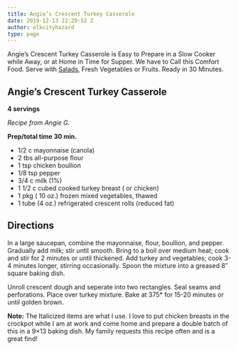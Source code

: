 ```yaml
---
title: Angie’s Crescent Turkey Casserole
date: 2019-12-13 22:29:52 Z
author: elkcityhazard
type: page
---
```


Angie&#8217;s Crescent Turkey Casserole is Easy to Prepare in a Slow Cooker while Away, or at Home in Time for Supper. We have to Call this Comfort Food. Serve with [Salads][1], Fresh Vegetables or Fruits. Ready in 30 Minutes.

## Angie&#8217;s Crescent Turkey Casserole

**4 servings**

_Recipe from Angie G._

**Prep/total time 30 min.**

  * 1/2 c mayonnaise (canola)
  * 2 tbs all-purpose flour
  * 1 tsp chicken boullion
  * 1/8 tsp pepper
  * 3/4 c milk (1%)
  * 1 1/2 c cubed cooked turkey breast ( or chicken)
  * 1 pkg ( 10 oz.) frozen mixed vegetables, thawed
  * 1 tube (4 oz.) refrigerated crescent rolls (reduced fat)

## Directions

In a large saucepan, combine the mayonnaise, flour, boullion, and pepper. Gradually add milk; stir until smooth. Bring to a boil over medium heat; cook and stir for 2 minutes or until thickened. Add turkey and vegetables; cook 3-4 minutes longer, stirring occasionally. Spoon the mixture into a greased 8&#8243; square baking dish.

Unroll crescent dough and seperate into two rectangles. Seal seams and perforations. Place over turkey mixture. Bake at 375* for 15-20 minutes or until golden brown.

**Note:** The Italicized items are what I use. I love to put chicken breasts in the crockpot while I am at work and come home and prepare a double batch of this in a 9&#215;13 baking dish. My family requests this recipe often and is a great find!

 [1]: /wordpress/vegetables-and-salad-recipes/